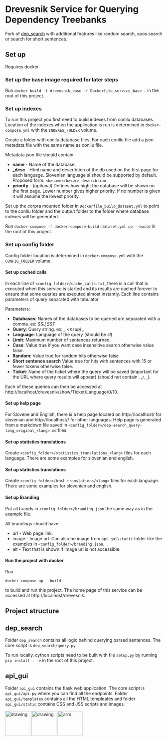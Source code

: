 # Drevesnik Service for Querying Dependency Treebanks 

Fork of [dep_search](https://github.com/TurkuNLP/dep_search) with additional features like random search, xpos search or search for short sentences.

## Set up

Requires docker

### Set up the base image required for later steps

Run `docker build -t drevesnik_base -f Dockerfile_service_base .` in the root of this project.


### Set up indexes

To run this project you first need to build indexes from conllu databases. Location of the indexes when the application is run is determined in `docker-compose.yml` with the `INDEXES_FOLDER` volume.

Create a folder with conllu database files. For each conllu file add a json metadata file with
the same name as conllu file.

Metadata json file should contain:
- **name** - Name of the database.
- **<lang>_desc** - Html name and describtion of the db used on the first page for each <lang> language. Slovenian language sl should be supported by default. Proposed form: `<b>name</b><br> describtion`
- **priority** - (optional) Defines how hight the database will be shown on the first page. Lower number gives higher priority. If no number is given it will assume the lowest priority.

Set up the corpra mounted folder in `Dockerfile_build_dataset.yml` to point to the conllu folder and the output folder to the folder where database indexes will be generated.

Run `docker-compose -f docker-compose-build-dataset.yml up --build` in the root of this project.

### Set up config folder

Config folder location is determined in `docker-compose.yml` with the `CONFIG_FOLDER` volume.

#### Set up cached calls

In each line of `<config_folder>/cache_calls.txt`, there is a call that is executed when this service is started and its results are
cached forever to ensure that some queries are executed almost instantly. Each line contains parameters of query separated with
tabulator.

Parameters:

* **Databases**: Names of the databases to be queried are separated with a comma. ex: *SSJ,SST*
* **Query**: Query string. ex:  *_ <nsubj _*
* **Language**: Language of the query (should be *sl*)
* **Limit**: Maximum number of sentences returned.
* **Case**: Value true if you want case insensitive search otherwise value false.
* **Random**: Value true for random hits otherwise false
* **Short sentence search** Value true for hits with sentences with 15 or fewer tokens otherwise false.
* **Ticket**: Name of the ticket where the query will be saved (important for the URL where query results will appear) (should not contain `.`,`/`,`_`).


Each of these queries can then be accessed at http://localhost/drevesnik/show/Ticket/Language/0/10.

#### Set up help page

For Slovene and English, there is a help page located on http://localhost/ for slovenian and http://localhost/<lang>/ for other languages.
Help page is generated from a markdown file saved in `<config_folder>/dep-search_query-lang_original_<lang>.md` files.

#### Set up statistics translations

Create `<config_folder>/statistics_translations_<lang>` files for each language. There are some examples for slovenian and english.

#### Set up statistics translations

Create `<config_folder>/html_translations/<lang>` files for each language. There are some examples for slovenian and english.

#### Set up Branding

Put all brands in `<config_folder>/branding.json` the same way as in the example file. 

All brandings should have:

- url - Web page link.
- image - Image url. Can also be image from `api_gui\static` folder like the examples in `<config_folder>/branding.json`.
- alt - Text that is shown if image url is not accessible.

#### Run the project with docker

Run 

```docker-compose up --build```

to build and run this project. The home page of this service can be accessed at http://localhost/drevesnik.


## Project structure

## dep_search 

Folder `dep_search` contains all logic behind querying parsed sentences. The core script is `dep_search/query.py`

To run locally, cython scripts need to be built with file `setup.py` by running `pip install . -e` in the root of this project.

## api_gui 

Folder `api_gui` contains the flask web application. The core script is `api_gui/api.py` where you can find all the endpoints.
Folder `api_gui/templates` contains all the HTML templeates and folder `api_gui/static` contains CSS and JSS scripts and images.

<a href="http://www.clarin.si/info/about/"><img src="https://gitea.cjvt.si/lkrsnik/dependency_parsing/raw/branch/master/logos/CLARIN.png" alt="drawing" height="80"/></a>
<a href="https://www.cjvt.si/en/"><img src="https://gitea.cjvt.si/lkrsnik/dependency_parsing/raw/branch/master/logos/CJVT.png" alt="drawing" height="80"/></a>
<a href="http://www.arrs.si/"><img src="api_gui/static/arrs.png" alt="arrs" height="80"/></a>
